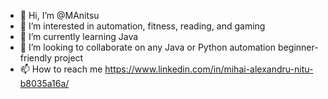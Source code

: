 - 👋 Hi, I’m @MAnitsu
- 👀 I’m interested in automation, fitness, reading, and gaming
- 🌱 I’m currently learning Java
- 👾 I’m looking to collaborate on any Java or Python automation beginner-friendly project
- 📫 How to reach me https://www.linkedin.com/in/mihai-alexandru-nitu-b8035a16a/


<!---
MAnitsu/MAnitsu is a ✨ special ✨ repository because its `README.md` (this file) appears on your GitHub profile.
You can click the Preview link to take a look at your changes.
--->
